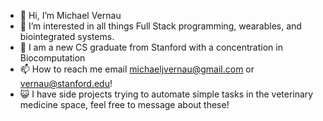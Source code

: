 - 👋 Hi, I’m Michael Vernau
- 👀 I’m interested in all things Full Stack programming, wearables, and biointegrated systems.
- 🌱 I am a new CS graduate from Stanford with a concentration in Biocomputation
- 📫 How to reach me email michaeljvernau@gmail.com or vernau@stanford.edu!
- 😺 I have side projects trying to automate simple tasks in the veterinary medicine space, feel free to message about these!
